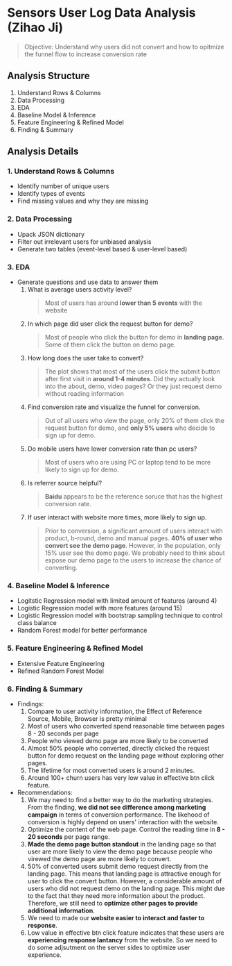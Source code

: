 # Sensors User Log Data Analysis (Zihao Ji)
> Objective: Understand why users did not convert and how to opitmize the funnel flow to increase conversion rate

## Analysis Structure
1. Understand Rows & Columns
2. Data Processing
3. EDA
4. Baseline Model & Inference
5. Feature Engineering & Refined Model
6. Finding & Summary

## Analysis Details

### 1. Understand Rows & Columns

* Identify number of unique users
* Identify types of events
* Find missing values and why they are missing


### 2. Data Processing

* Upack JSON dictionary
* Filter out irrelevant users for unbiased analysis
* Generate two tables (event-level based & user-level based)

### 3. EDA

* Generate questions and use data to answer them
	1. What is average users activity level?
		> Most of users has around **lower than 5 events** with the website
	2. In which page did user click the request button for demo?
		> Most of people who click the button for demo in **landing page**. Some of them click the button on demo page.
	3. How long does the user take to convert?
		> The plot shows that most of the users click the submit button after first visit in **around 1-4 minutes**. Did they actually look into the about, demo, video pages? Or they just request demo without reading information
	4. Find conversion rate and visualize the funnel for conversion.
		> Out of all users who view the page, only 20% of them click the request button for demo, and **only 5% users** who decide to sign up for demo.
	5. Do mobile users have lower conversion rate than pc users?
		> Most of users who are using PC or laptop tend to be more likely to sign up for demo.
	6. Is referrer source helpful?
		> **Baidu** appears to be the reference soruce that has the highest conversion rate.
	7. If user interact with website more times, more likely to sign up.
		> Prior to conversion, a significant amount of users interact with product, b-round, demo and manual pages. **40% of user who convert see the demo page**. However, in the population, only 15% user see the demo page. We probably need to think about expose our demo page to the users to increase the chance of converting.

### 4. Baseline Model & Inference

* Logitstic Regression model with limited amount of features (around 4)
* Logistic Regression model with more features (around 15)
* Logistic Regression model with bootstrap sampling technique to control class balance
* Random Forest model for better performance

### 5. Feature Engineering & Refined Model
* Extensive Feature Engineering
* Refined Random Forest Model

### 6. Finding & Summary
* Findings:
	1. Compare to user activity information, the Effect of Reference Source, Mobile, Browser is pretty minimal
	2. Most of users who converted spend reasonable time between pages 8 - 20 seconds per page
	3. People who viewed demo page are more likely to be converted
	4. Almost 50% people who converted, directly clicked the request button for demo request on the landing page without exploring other pages.
	5. The lifetime for most converted users is around 2 minutes.
	6. Around 100+ churn users has very low value in effective btn click feature.
* Recommendations:
	1. We may need to find a better way to do the marketing strategies. From the finding, **we did not see difference among marketing campaign** in terms of conversion performance. The likehood of conversion is highly depend on users' interaction with the website.
	2. Optimize the content of the web page. Control the reading time in **8 - 20 seconds** per page range.
	3. **Made the demo page button standout** in the landing page so that user are more likely to view the demo page because people who virewed the demo page are more likely to convert.
	4. 50% of converted users submit demo request directly from the landing page. This means that landing page is attractive enough for user to click the convert button. However, a considerable amount of users who did not request demo on the landing page. This might due to the fact that they need more information about the product. Therefore, we still need to **optimize other pages to provide additional information**.
	5. We need to made our **website easier to interact and faster to response**.
	6. Low value in effective btn click feature indicates that these users are **experiencing response lantancy** from the website. So we need to do some adjsutment on the server sides to optimize user experience.